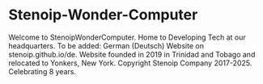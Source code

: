# Stenoip-Wonder-Computer
Welcome to StenoipWonderComputer. Home to Developing Tech at our headquarters.
 To be added:
German (Deutsch) Website on stenoip.github.io/de.
Website founded in 2019 in Trinidad and Tobago and relocated to Yonkers, New York. Copyright Stenoip Company 2017-2025. Celebrating 8 years.
